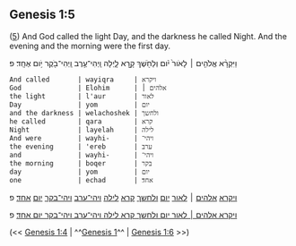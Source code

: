 ## Genesis 1:5

([5](http://biblehub.com/text/genesis/1-5.htm)) And God called the light Day, and the darkness he called Night. And the evening and the morning were the first day.

וַיִּקְרָ֨א אֱלֹהִ֤ים ׀ לָאֹור֙ יֹ֔ום וְלַחֹ֖שֶׁךְ קָ֣רָא לָ֑יְלָה וַֽיְהִי־עֶ֥רֶב וַֽיְהִי־בֹ֖קֶר יֹ֥ום אֶחָֽד׃ פ

	And called       | wayiqra     | ויקרא
	God              | Elohim      | אלהים ׀
	the light        | l'aur       | לאור
	Day              | yom         | יום
	and the darkness | welachoshek | ולחשך
	he called        | qara        | קרא
	Night            | layelah     | לילה
	And were         | wayhi-      | ויהי־
	the evening      | 'ereb       | ערב
	and              | wayhi-      | ויהי־
	the morning      | boqer       | בקר
	day              | yom         | יום
	one              | echad       | אחד׃

[ויקרא](/keys/VIQRA) [אלהים](/keys/ALHIM) ׀ [לאור](/keys/LAVR) [יום](/keys/IVM) [ולחשך](/keys/VLChShK) [קרא](/keys/QRA) [לילה](/keys/LILH) [ויהי־ערב](/keys/VIHI-ORB) [ויהי־בקר](/keys/VIHI-BQR) [יום](/keys/IVM) [אחד׃](/keys/AChD) פ

[ויקרא אלהים ׀ לאור יום ולחשך קרא לילה ויהי־ערב ויהי־בקר יום אחד](/keys/VIQRA.ALHIM|LAVR.IVM.VLChShK.QRA.LILH.VIHI-ORB.VIHI-BQR.IVM.AChD:)׃ פ

(<< [Genesis 1:4](/genesis/1/4) | ^^[Genesis 1](/genesis/1)^^ | [Genesis 1:6](/genesis/1/6) >>)
